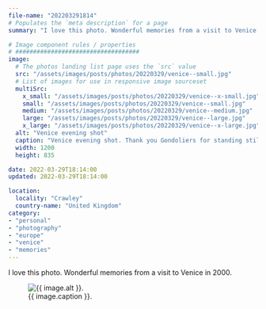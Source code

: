 ```yaml
---
file-name: "202203291814"
# Populates the `meta description` for a page
summary: "I love this photo. Wonderful memories from a visit to Venice in 2000."

# Image component rules / properties
# ###################################
image:
  # The photos landing list page uses the `src` value
  src: "/assets/images/posts/photos/20220329/venice--small.jpg"
  # List of images for use in responsive image sourceset
  multiSrc:
    x_small: "/assets/images/posts/photos/20220329/venice--x-small.jpg"
    small: "/assets/images/posts/photos/20220329/venice--small.jpg"
    medium: "/assets/images/posts/photos/20220329/venice--medium.jpg"
    large: "/assets/images/posts/photos/20220329/venice--large.jpg"
    x_large: "/assets/images/posts/photos/20220329/venice--x-large.jpg"
  alt: "Venice evening shot"
  caption: "Venice evening shot. Thank you Gondoliers for standing still"
  width: 1200
  height: 835

date: 2022-03-29T18:14:00
updated: 2022-03-29T18:14:00

location:
  locality: "Crawley"
  country-name: "United Kingdom"
category:
- "personal"
- "photography"
- "europe"
- "venice"
- "memories"
---
```


I love this photo. Wonderful memories from a visit to Venice in 2000.

<figure class="flow">
	<img src="{{ image.multiSrc.medium }}"
    srcset="{{ image.multiSrc.x_small }} 320w,
							{{ image.multiSrc.small }} 600w,
							{{ image.multiSrc.medium }} 768w,
							{{ image.multiSrc.large }} 1024w,
							{{ image.multiSrc.x_large }} 1200w"
    sizes="(min-width: 20em) 100vw"
    alt="{{ image.alt }}."
    width="{{ image.width }}"
    height="{{ image.height }}"
    loading="lazy"
    decoding="async"
    class="shadow">
	<figcaption>{{ image.caption }}.</figcaption>
</figure>
